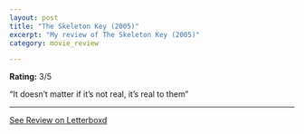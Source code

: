 ```yaml
---
layout: post
title: "The Skeleton Key (2005)"
excerpt: "My review of The Skeleton Key (2005)"
category: movie_review

---
```


**Rating:** 3/5

“It doesn’t matter if it’s not real, it’s real to them”

<hr>

[See Review on Letterboxd](https://boxd.it/2dn3XJ)
